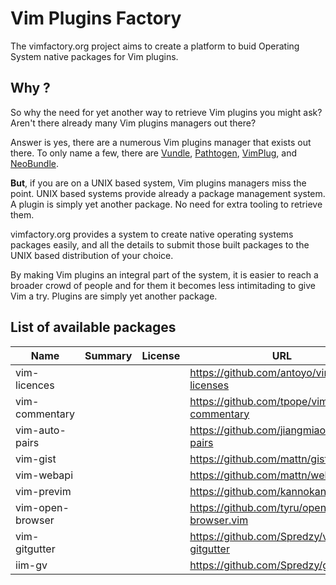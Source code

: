 # Vim Plugins Factory

The vimfactory.org project aims to create a platform to buid Operating System native packages for Vim plugins.

## Why ?

So why the need for yet another way to retrieve Vim plugins you might ask?
Aren't there already many Vim plugins managers out there?

Answer is yes, there are a numerous Vim plugins manager that exists out there.
To only name a few, there are [Vundle](https://github.com/VundleVim/Vundle.vim), [Pathtogen](https://github.com/tpope/vim-pathogen), [VimPlug](https://github.com/junegunn/vim-plug), and [NeoBundle](https://github.com/Shougo/neobundle.vim).

**But**, if you are on a UNIX based system, Vim plugins managers miss the point.
UNIX based systems provide already a package management system.
A plugin is simply yet another package. No need for extra tooling to retrieve them.

vimfactory.org provides a system to create native operating systems packages easily, and
all the details to submit those built packages to the UNIX based distribution of your choice.

By making Vim plugins an integral part of the system, it is easier to reach a broader crowd
of people and for them it becomes less intimitading to give Vim a try. Plugins are simply
yet another package.


## List of available packages

| Name | Summary | License | URL |
|------|---------|---------|-----|
| vim-licences | | | https://github.com/antoyo/vim-licenses |
| vim-commentary | | | https://github.com/tpope/vim-commentary |
| vim-auto-pairs | | | https://github.com/jiangmiao/auto-pairs |
| vim-gist | | | https://github.com/mattn/gist-vim |
| vim-webapi | | | https://github.com/mattn/webapi-vim |
| vim-previm | | | https://github.com/kannokanno/previm |
| vim-open-browser | | | https://github.com/tyru/open-browser.vim |
| vim-gitgutter | | | https://github.com/Spredzy/vim-gitgutter |
| iim-gv | | | https://github.com/Spredzy/gv.vim |
